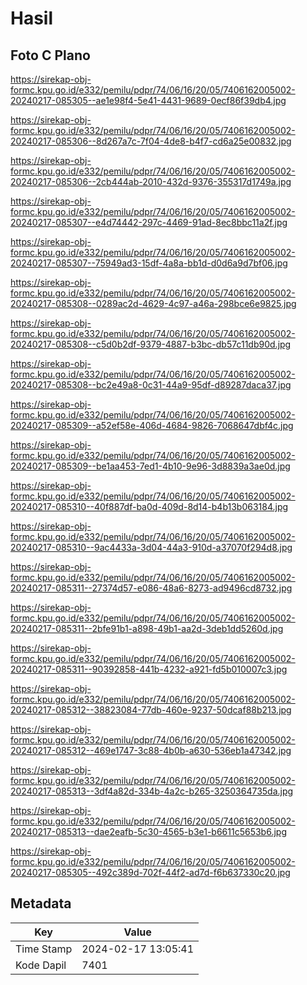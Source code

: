 # Hasil

## Foto C Plano

https://sirekap-obj-formc.kpu.go.id/e332/pemilu/pdpr/74/06/16/20/05/7406162005002-20240217-085305--ae1e98f4-5e41-4431-9689-0ecf86f39db4.jpg

https://sirekap-obj-formc.kpu.go.id/e332/pemilu/pdpr/74/06/16/20/05/7406162005002-20240217-085306--8d267a7c-7f04-4de8-b4f7-cd6a25e00832.jpg

https://sirekap-obj-formc.kpu.go.id/e332/pemilu/pdpr/74/06/16/20/05/7406162005002-20240217-085306--2cb444ab-2010-432d-9376-355317d1749a.jpg

https://sirekap-obj-formc.kpu.go.id/e332/pemilu/pdpr/74/06/16/20/05/7406162005002-20240217-085307--e4d74442-297c-4469-91ad-8ec8bbc11a2f.jpg

https://sirekap-obj-formc.kpu.go.id/e332/pemilu/pdpr/74/06/16/20/05/7406162005002-20240217-085307--75949ad3-15df-4a8a-bb1d-d0d6a9d7bf06.jpg

https://sirekap-obj-formc.kpu.go.id/e332/pemilu/pdpr/74/06/16/20/05/7406162005002-20240217-085308--0289ac2d-4629-4c97-a46a-298bce6e9825.jpg

https://sirekap-obj-formc.kpu.go.id/e332/pemilu/pdpr/74/06/16/20/05/7406162005002-20240217-085308--c5d0b2df-9379-4887-b3bc-db57c11db90d.jpg

https://sirekap-obj-formc.kpu.go.id/e332/pemilu/pdpr/74/06/16/20/05/7406162005002-20240217-085308--bc2e49a8-0c31-44a9-95df-d89287daca37.jpg

https://sirekap-obj-formc.kpu.go.id/e332/pemilu/pdpr/74/06/16/20/05/7406162005002-20240217-085309--a52ef58e-406d-4684-9826-7068647dbf4c.jpg

https://sirekap-obj-formc.kpu.go.id/e332/pemilu/pdpr/74/06/16/20/05/7406162005002-20240217-085309--be1aa453-7ed1-4b10-9e96-3d8839a3ae0d.jpg

https://sirekap-obj-formc.kpu.go.id/e332/pemilu/pdpr/74/06/16/20/05/7406162005002-20240217-085310--40f887df-ba0d-409d-8d14-b4b13b063184.jpg

https://sirekap-obj-formc.kpu.go.id/e332/pemilu/pdpr/74/06/16/20/05/7406162005002-20240217-085310--9ac4433a-3d04-44a3-910d-a37070f294d8.jpg

https://sirekap-obj-formc.kpu.go.id/e332/pemilu/pdpr/74/06/16/20/05/7406162005002-20240217-085311--27374d57-e086-48a6-8273-ad9496cd8732.jpg

https://sirekap-obj-formc.kpu.go.id/e332/pemilu/pdpr/74/06/16/20/05/7406162005002-20240217-085311--2bfe91b1-a898-49b1-aa2d-3deb1dd5260d.jpg

https://sirekap-obj-formc.kpu.go.id/e332/pemilu/pdpr/74/06/16/20/05/7406162005002-20240217-085311--90392858-441b-4232-a921-fd5b010007c3.jpg

https://sirekap-obj-formc.kpu.go.id/e332/pemilu/pdpr/74/06/16/20/05/7406162005002-20240217-085312--38823084-77db-460e-9237-50dcaf88b213.jpg

https://sirekap-obj-formc.kpu.go.id/e332/pemilu/pdpr/74/06/16/20/05/7406162005002-20240217-085312--469e1747-3c88-4b0b-a630-536eb1a47342.jpg

https://sirekap-obj-formc.kpu.go.id/e332/pemilu/pdpr/74/06/16/20/05/7406162005002-20240217-085313--3df4a82d-334b-4a2c-b265-3250364735da.jpg

https://sirekap-obj-formc.kpu.go.id/e332/pemilu/pdpr/74/06/16/20/05/7406162005002-20240217-085313--dae2eafb-5c30-4565-b3e1-b6611c5653b6.jpg

https://sirekap-obj-formc.kpu.go.id/e332/pemilu/pdpr/74/06/16/20/05/7406162005002-20240217-085305--492c389d-702f-44f2-ad7d-f6b637330c20.jpg


## Metadata

| Key        | Value               |
| ---------- | ------------------- |
| Time Stamp | 2024-02-17 13:05:41 |
| Kode Dapil | 7401                |



